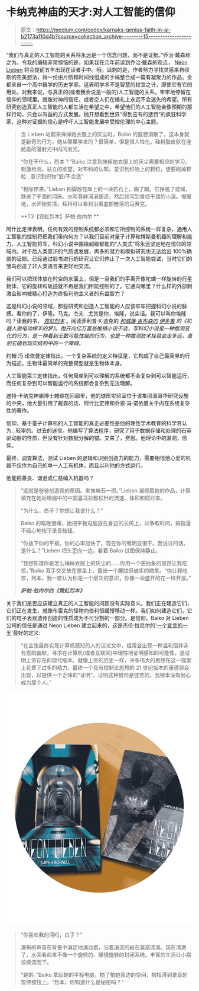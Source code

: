 # 卡纳克神庙的天才:对人工智能的信仰

> 原文：<https://medium.com/codex/karnaks-genius-faith-in-ai-b2173a110d4b?source=collection_archive---------15----------------------->

“我们与真正的人工智能的关系将永远是一个信念问题，而不是证据。”乔治·戴森称之为。令我的编辑非常懊恼的是，如果我在几年前读到乔治·戴森的观点， [Neon Lieben](https://bookshop.org/books/neon-lieben-9781988034164/9781988034164?aid=17852&listref=books-by-sapha-burnell) 将会提前五年出现在读者手中。哦，讽刺的是，作者努力寻找灵感来自缪斯的完美想法，将一份由片断和时间线组成的手稿整合成一篇有凝聚力的作品。全都来自一个高中辍学的历史学家。这表明学术不是智慧的权宜之计，即使它有它的用处。对我来说，与真正的(或者我会说是一般的)人工智能的关系，牢牢地停留在信仰的领域里。就像对神的信任，或者恋人们在婚礼上永远不会迷失的希望。所有研究创造真正人工智能的人都生活在希望之中，希望他们的人工智能会像预期的那样行动，只会以有益的方式发展。抛开想看到世界“得到应有的惩罚”的疯狂科学家，这种对证据的信心是呼吁人工智能发展中受控伦理的中心主题。

> 当 Lieben 站起来掸掉她衣服上的灰尘时，Baiko 的遐想消散了。这本身就是新奇的行为，她从哪里学来的？很简单，但是很人性化。硅树脂皮肤在座舱盖的漫射光中闪闪发光。
> 
> “你在干什么，烈本？”Baiko 注意到掸掉她衣服上的灰尘需要相应的学习。刺激检测。站立的欲望，对布料的认知。意识到织物上的颗粒，想要刷掉颗粒…意识到织物“脏/不合适”
> 
> “根除停滞。”Lieben 把脚放在岸上的一块岩石上，踢了踢。它挣脱了缆绳，跌进了干涸的河床。水和荨麻涓涓细流，然后倾泻到曾经干涸的小溪。慢慢地，水开始变清，拜科可以看到沿着底部散落的马赛克。
> 
> **T3【霓虹烈本】萨帕·伯内尔 **

阿什比定律表明，任何有效的控制系统都必须和它所控制的系统一样复杂。通用人工智能的控制将把我们带向何方？以我们目前对量子计算和博斯曼机器的理解和能力，人工智能将军，科幻小说中围绕超级智能的“人类式”将永远坚定地在信仰的领域内。对于后人类意识的气质或发展，再多的潜力和模拟研究也无法给出 100%确凿的证据。已经通过脸书进行的研究让它们停止了一次人工智能尝试，当时它们的雏鸟创造了非人类语言来更好地交流。

我们可以把球体放在时空的水面上，但是一旦我们的手离开像陀螺一样旋转的行星物体，它的旋转和轨迹就不再是我们所能控制的了。它通向哪里？什么样的外部刺激会影响被精心打造为终极利他主义者的有益智力？

这是科幻小说的领域，那些研究和创造人工智能的人应该牢牢把握科幻小说的脉搏。看你的了，伊隆。马克。杰夫…尤其是你，埃隆，说实话。我可以叫你埃隆吗？读我的书， [*霓虹烈本*](https://bookshop.org/books/neon-lieben-9781988034164/9781988034164?aid=17852&listref=books-by-sapha-burnell) 。阅读菲利普·K·迪克的 [*和威廉·吉布森的*](https://www.goodreads.com/book/show/36402034-do-androids-dream-of-electric-sheep) *[*伊多鲁*](https://www.goodreads.com/book/show/22325.Idoru) 的《机器人做电动绵羊的梦》。抛开向亿万富翁推销小说不谈，写科幻小说是一种推测变化的行为，是一种看到无数可能性链的行为，也是一种推测技术挂毯会走多远，直到它碰到现实结构中的一个障碍。*

约翰·冯·诺依曼定律指出，一个复杂系统的定义特征是，它构成了自己最简单的行为描述。生物体最简单的完整模型就是生物体本身。

人工智能第三定律指出，任何简单到可以理解的系统都不会复杂到可以智能运行，而任何复杂到可以智能运行的系统都会复杂到无法理解。

迪特·卡纳克神庙博士蜷缩在回廊里，他的球形实验室位于该集团温哥华研究设施的中央。他大量引用了戴森的话、阿什比定律和乔恩·冯·诺依曼关于内在系统复杂性的著作。

信仰，基于量子计算机的人工智能的真正必要性是他的理性学术教育的科学界认为…轻率的。过去的迷信。他编写了算法程序，研究了用于数据存储和处理的石英驱动器的性质，但没有针对数据分解的锚。又来了，费思。他理论中的漏洞，信仰。

最终，调查算法，测试 Lieben 的逻辑和识别创造力的能力，需要相信他心爱的机器不仅作为自己的单一人工有机体，而且以利他的方式运行。

他能把善良、谦逊或仁慈编入机器吗？

> “这就是爸爸创造我的原因。来推岩石一把。”Lieben 凝视着她的作品，计算填充在她处理器中的中国喜马拉雅松针的流速、体积和腐烂率。
> 
> “为什么，白子？你想让我说什么？”
> 
> Baiko 的喉咙很痛，她把平板电脑放在身边的长椅上，以争取时间，拇指漫不经心地按下录音按钮。
> 
> “你放下你的平板。你的心率加快了，现在你的嘴明显很干。我说过的话。是什么？”Lieben 把头歪向一边，看着 Baiko 试图保持静止。
> 
> “我想知道你是怎么掸掉衣服上的灰尘的……你用一个更抽象的思路让我吃惊。”Baiko 双手交叉放在膝盖上，露出一个朦胧但诚实的微笑。“你让我吃惊，列本。我一直认为你是一个层次的意识，你像一朵盛开的花一样开放。”
> 
> ***萨帕·伯内尔的《霓虹烈本》***

关于我们是否应该建立真正的人工智能的问题没有实际意义。我们正在建造它们，它们正在发生，就像布雷克的怪物向伯利恒缓慢移动一样。我们如何建造它们，它们的电子表观遗传创造的性质成为不可分割的一部分。是信仰。Baiko 对 Lieben 公司的信任是通过 Neon Lieben 建立起来的，这是杰伦·拉尼尔的'[一个宣言的一半](https://www.edge.org/conversation/jaron_lanier-one-half-a-manifesto)'最好的定义:

> “在主张最终实现计算机感知的人的议论文中，经常会出现一种温和但并非有意的幽默。寻求在计算机(或者互联网)中理性地证明感知的可能性，是证明上帝存在的现代版本。就像上帝的历史一样，许多伟大的思想在这一探索上花费了过多的精力，最终一个具有控制论思想的 21 世纪版本的康德将会出现，以提供一个乏味的“证明”，证明这种冒险是徒劳的。我根本没有耐心成为那个人。”

![](img/27ebb2e7267467680970236c91910096.png)

> “你喜欢我的河吗，白子？”
> 
> 瀑布的声音在背景中满足地涌动着，沿着溪流的岩石潺潺流淌。现在清澈了，水面看起来不像一个旋转的、缓慢旋转的封闭系统。丰富的生活让小摆设顺流而下。
> 
> “是的。”Baiko 拿起她的平板电脑，拍了拍她旁边的空间，拇指滑到录音的暂停按钮上。“烈本，你知道什么是秘密吗？”